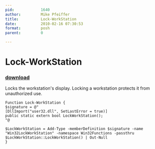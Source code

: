 ```yaml
---
pid:            1640
author:         Mike Pfeiffer
title:          Lock-WorkStation
date:           2010-02-16 07:30:53
format:         posh
parent:         0

---
```


# Lock-WorkStation

### [download](Scripts\1640.ps1)

Locks the workstation's display. Locking a workstation protects it from unauthorized use.

```posh
Function Lock-WorkStation {
$signature = @"
[DllImport("user32.dll", SetLastError = true)]
public static extern bool LockWorkStation();
"@

$LockWorkStation = Add-Type -memberDefinition $signature -name "Win32LockWorkStation" -namespace Win32Functions -passthru
$LockWorkStation::LockWorkStation() | Out-Null
}
```
